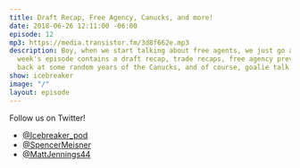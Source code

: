 ```yaml
---
title: Draft Recap, Free Agency, Canucks, and more!
date: 2018-06-26 12:11:00 -06:00
episode: 12
mp3: https://media.transistor.fm/3d8f662e.mp3
description: Boy, when we start talking about free agents, we just go and go! This
  week's episode contains a draft recap, trade recaps, free agency preview, a look
  back at some random years of the Canucks, and of course, goalie talk.
show: icebreaker
image: "/"
layout: episode
---
```


Follow us on Twitter!

* [@Icebreaker_pod](https://twitter.com/icebreaker_pod)
* [@SpencerMeisner](https://twitter.com/spencermeisner)
* [@MattJennings44](https://twitter.com/mattjennings44)

